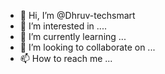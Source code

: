 - 👋 Hi, I’m @Dhruv-techsmart
- 👀 I’m interested in ....
- 🌱 I’m currently learning ...
- 💞️ I’m looking to collaborate on ...
- 📫 How to reach me ...

<!---
Dhruv-techsmart/Dhruv-techsmart is a ✨ special ✨ repository because its `README.md` (this file) appears on your GitHub profile.
You can click the Preview link to take a look at your changes.
--->
